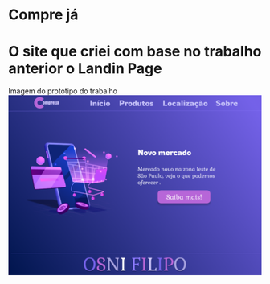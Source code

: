 # Compre já

# O site que criei com base no trabalho anterior o Landin Page

Imagem do prototipo do trabalho
![Resume cv](/Home.png)